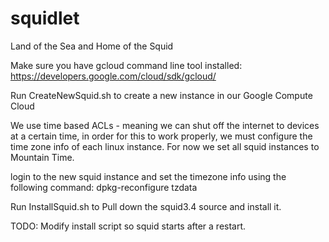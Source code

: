 squidlet
========

Land of the Sea and Home of the Squid


Make sure you have gcloud command line tool installed: 
https://developers.google.com/cloud/sdk/gcloud/

Run CreateNewSquid.sh to create a new instance in our Google Compute Cloud

We use time based ACLs - meaning we can shut off the internet to devices at a certain time, in order for this to work properly, we must configure the time zone info of each linux instance. For now we set all squid instances to Mountain Time.

login to the new squid instance and set the timezone info using the following command:
dpkg-reconfigure tzdata

Run InstallSquid.sh to Pull down the squid3.4 source and install it.




TODO:
Modify install script so squid starts after a restart.
